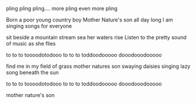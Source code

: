 pling pling pling....
more pling
even more pling

Born a poor young country boy
Mother Nature's son
all day long I am singing songs for everyone

sit beside a mountain stream
sea her waters rise
Listen to the pretty sound of music as she flies

to to to toooodotodooo
to to to toddoodooooo
dooodooodooooo

find me in my field of grass
mother natures son swaying daisies singing lazy song beneath the sun

to to to toooodotodooo
to to to toddoodooooo
dooodooodooooo

mother nature's son

